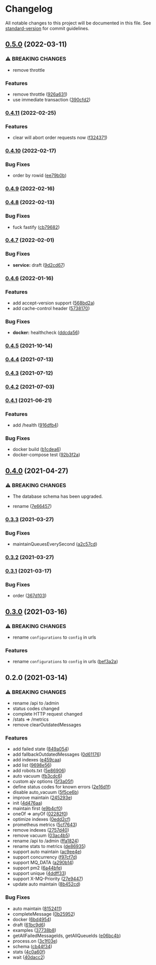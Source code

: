 # Changelog

All notable changes to this project will be documented in this file. See [standard-version](https://github.com/conventional-changelog/standard-version) for commit guidelines.

## [0.5.0](https://github.com/BlackGlory/mq/compare/v0.4.11...v0.5.0) (2022-03-11)


### ⚠ BREAKING CHANGES

* remove throttle

### Features

* remove throttle ([926a631](https://github.com/BlackGlory/mq/commit/926a6311719d8b61b8228c3a6c2e666ff0c156bf))
* use immediate transaction ([390cfd2](https://github.com/BlackGlory/mq/commit/390cfd277b47b41d0a043382956539ba65c2194b))

### [0.4.11](https://github.com/BlackGlory/mq/compare/v0.4.10...v0.4.11) (2022-02-25)


### Features

* clear will abort order requests now ([f324371](https://github.com/BlackGlory/mq/commit/f32437143d64e870f4aabf413200579eb9a664bf))

### [0.4.10](https://github.com/BlackGlory/mq/compare/v0.4.9...v0.4.10) (2022-02-17)


### Bug Fixes

* order by rowid ([ee79b0b](https://github.com/BlackGlory/mq/commit/ee79b0b8a017e3f3e624c4d94bf5ee1168ee9fa2))

### [0.4.9](https://github.com/BlackGlory/mq/compare/v0.4.8...v0.4.9) (2022-02-16)

### [0.4.8](https://github.com/BlackGlory/mq/compare/v0.4.7...v0.4.8) (2022-02-13)


### Bug Fixes

* fuck fastify ([cb79682](https://github.com/BlackGlory/mq/commit/cb79682ce08c17f70cbc6802868faa9d8ea7717e))

### [0.4.7](https://github.com/BlackGlory/mq/compare/v0.4.6...v0.4.7) (2022-02-01)


### Bug Fixes

* **service:** draft ([9d2cd67](https://github.com/BlackGlory/mq/commit/9d2cd676e95a5fa5fc75a59a491c98b6c110c7a3))

### [0.4.6](https://github.com/BlackGlory/mq/compare/v0.4.5...v0.4.6) (2022-01-16)


### Features

* add accept-version support ([568bd2a](https://github.com/BlackGlory/mq/commit/568bd2ae7ece317c0d105110236b7d93c8b414f5))
* add cache-control header ([5738170](https://github.com/BlackGlory/mq/commit/5738170224d740e7a9725029bbce6fffa0932251))


### Bug Fixes

* **docker:** healthcheck ([ddcda56](https://github.com/BlackGlory/mq/commit/ddcda560e28518983c72a726d27886eb876450f7))

### [0.4.5](https://github.com/BlackGlory/mq/compare/v0.4.4...v0.4.5) (2021-10-14)

### [0.4.4](https://github.com/BlackGlory/mq/compare/v0.4.3...v0.4.4) (2021-07-13)

### [0.4.3](https://github.com/BlackGlory/mq/compare/v0.4.2...v0.4.3) (2021-07-12)

### [0.4.2](https://github.com/BlackGlory/mq/compare/v0.4.1...v0.4.2) (2021-07-03)

### [0.4.1](https://github.com/BlackGlory/mq/compare/v0.4.0...v0.4.1) (2021-06-21)


### Features

* add /health ([916dfb4](https://github.com/BlackGlory/mq/commit/916dfb441062e6dfedccb4cb8a0d8d4944fe85f2))


### Bug Fixes

* docker build ([b1cdea6](https://github.com/BlackGlory/mq/commit/b1cdea69fb6da13c88b5043b92be2957000e6233))
* docker-compose test ([92b3f2a](https://github.com/BlackGlory/mq/commit/92b3f2a16be29d4e1a870e9897a3c8351a4d41ef))

## [0.4.0](https://github.com/BlackGlory/mq/compare/v0.3.3...v0.4.0) (2021-04-27)


### ⚠ BREAKING CHANGES

* The database schema has been upgraded.

* rename ([7e66457](https://github.com/BlackGlory/mq/commit/7e66457922ac1c3deddcaaec9733776306565d4f))

### [0.3.3](https://github.com/BlackGlory/mq/compare/v0.3.2...v0.3.3) (2021-03-27)


### Bug Fixes

* maintainQueuesEverySecond ([a2c57cd](https://github.com/BlackGlory/mq/commit/a2c57cd5db1cf3a4feef6843c66199fc76fa2f03))

### [0.3.2](https://github.com/BlackGlory/mq/compare/v0.3.1...v0.3.2) (2021-03-27)

### [0.3.1](https://github.com/BlackGlory/mq/compare/v0.3.0...v0.3.1) (2021-03-17)


### Bug Fixes

* order ([367d103](https://github.com/BlackGlory/mq/commit/367d103a25c825e7bfc23a12b00270b7c9840751))

## [0.3.0](https://github.com/BlackGlory/mq/compare/v0.2.0...v0.3.0) (2021-03-16)


### ⚠ BREAKING CHANGES

* rename `configurations` to `config` in urls

### Features

* rename `configurations` to `config` in urls ([bef3a2a](https://github.com/BlackGlory/mq/commit/bef3a2a4f1eb595d469930af6ff26a4a7a9daf0d))

## 0.2.0 (2021-03-14)


### ⚠ BREAKING CHANGES

* rename /api to /admin
* status codes changed
* complete HTTP request changed
* /stats => /metrics
* remove clearOutdatedMessages

### Features

* add failed state ([849a054](https://github.com/BlackGlory/mq/commit/849a0548ed4df71926daecad2c0ab5baace932b6))
* add fallbackOutdatedMessages ([0d61176](https://github.com/BlackGlory/mq/commit/0d61176fb0ff971c09a2af311819e664fbc18f3b))
* add indexes ([e459caa](https://github.com/BlackGlory/mq/commit/e459caa6fa5108094a1f4c44a91b634fa72e3a8e))
* add list ([9698e56](https://github.com/BlackGlory/mq/commit/9698e5656e8bd92a02d02371079789286889dc65))
* add robots.txt ([5e86906](https://github.com/BlackGlory/mq/commit/5e869064906ad8519056977992931f7c7a547a00))
* auto vacuum ([fb3cdc6](https://github.com/BlackGlory/mq/commit/fb3cdc61ee5674ee084130a8df948553861d2ae2))
* custom ajv options ([5f3a05f](https://github.com/BlackGlory/mq/commit/5f3a05f9a662ab5843caefbc46cdf413a271bf94))
* define status codes for known errors ([2e16d1f](https://github.com/BlackGlory/mq/commit/2e16d1fdf73c30eb3200e27636ef4e02b5cb9858))
* disable auto_vacuum ([5f5ce6b](https://github.com/BlackGlory/mq/commit/5f5ce6b831319007b90880bdcf6e0637aba4a0ef))
* improve maintain ([245293e](https://github.com/BlackGlory/mq/commit/245293ed57d7096c4d128787a6949a86bc3f1835))
* init ([4d476aa](https://github.com/BlackGlory/mq/commit/4d476aa69e704d58f2dea7aa509d9bd684404df2))
* maintain first ([e9b4cf0](https://github.com/BlackGlory/mq/commit/e9b4cf04ad85ac82dda5c69e55ed15a390e95dac))
* oneOf => anyOf ([02282f0](https://github.com/BlackGlory/mq/commit/02282f0e6191a66eb90796239d863365789d6e90))
* optimize indexes ([0edd2cf](https://github.com/BlackGlory/mq/commit/0edd2cfd331c691dbc2e34d3a1709010765cc9a2))
* prometheus metrics ([5cf7643](https://github.com/BlackGlory/mq/commit/5cf76437ad34593740776d68e17f2a1ca349dc09))
* remove indexes ([2757d40](https://github.com/BlackGlory/mq/commit/2757d402ffcda49c61e43da62b1369dee8c26d05))
* remove vacuum ([03ac4b5](https://github.com/BlackGlory/mq/commit/03ac4b5a55d69f0652ca5bf6d043331c4f12bb0f))
* rename /api to /admin ([ffa1824](https://github.com/BlackGlory/mq/commit/ffa1824f80fd5012ba6f3e2ad3a2009e25e4ee7c))
* rename stats to metrics ([de86935](https://github.com/BlackGlory/mq/commit/de869353d5d57690a11351f5b43ac04f096ab6e7))
* support auto maintain ([ac9ee4e](https://github.com/BlackGlory/mq/commit/ac9ee4e5d59de75c9a08f1700b683cae21d1114e))
* support concurrency ([f97cf7d](https://github.com/BlackGlory/mq/commit/f97cf7d9edf7169dffdc6409b40b8b6a356dbfe9))
* support MQ_DATA ([a290b14](https://github.com/BlackGlory/mq/commit/a290b14522a237f61c9f10147c44018af3265c18))
* support pm2 ([6a44bfe](https://github.com/BlackGlory/mq/commit/6a44bfebd8472ac57521b8dcaced5bcc61ff040d))
* support unique ([4ddff33](https://github.com/BlackGlory/mq/commit/4ddff333d8c755ae57a299e98c32a9a1e6f233d6))
* support X-MQ-Priority ([27e9447](https://github.com/BlackGlory/mq/commit/27e9447e9bbcc47157720cc231d40a181fcac240))
* update auto maintain ([8b452cd](https://github.com/BlackGlory/mq/commit/8b452cdf26420c541fc661521ae69046841bd146))


### Bug Fixes

* auto maintain ([8152411](https://github.com/BlackGlory/mq/commit/815241152e47e572eb5f28f55bf19a79af441d91))
* completeMessage ([0b25952](https://github.com/BlackGlory/mq/commit/0b25952b9d3df7021e5ec37da3425b3ec1ae7a36))
* docker ([6bd4954](https://github.com/BlackGlory/mq/commit/6bd49544b115a335887d0b8bb82dd41c498b347c))
* draft ([61bc9d6](https://github.com/BlackGlory/mq/commit/61bc9d60b95d2b3b9eb0333381edb61cb863db5b))
* examples ([37738b8](https://github.com/BlackGlory/mq/commit/37738b8be593c18a6f7acbda59388ee69b86d120))
* getAllFailedMessageIds, getAllQueueIds ([e06bc4b](https://github.com/BlackGlory/mq/commit/e06bc4b71e9e08d11802fcaaa91415a478ffaea4))
* process.on ([3c1f03e](https://github.com/BlackGlory/mq/commit/3c1f03e1d132c0629837fae9dd3c33ab31eab155))
* schema ([cb44f34](https://github.com/BlackGlory/mq/commit/cb44f34f46524d1f70e28ec66d723a2d3a5651bc))
* stats ([4c0a60f](https://github.com/BlackGlory/mq/commit/4c0a60f855c61b36a030301991dc14fa1dec4318))
* wait ([40dacc2](https://github.com/BlackGlory/mq/commit/40dacc2ee566ca255516d88bbe8429adee570375))
